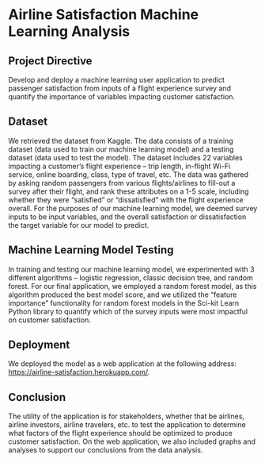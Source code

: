 # Airline Satisfaction Machine Learning Analysis

## Project Directive
Develop and deploy a machine learning user application to predict passenger satisfaction from inputs of a flight experience survey and quantify the importance of variables impacting customer satisfaction.

## Dataset
We retrieved the dataset from Kaggle. The data consists of a training dataset (data used to train our machine learning model) and a testing dataset (data used to test the model). The dataset includes 22 variables impacting a customer’s flight experience – trip length, in-flight Wi-Fi service, online boarding, class, type of travel, etc. The data was gathered by asking random passengers from various flights/airlines to fill-out a survey after their flight, and rank these attributes on a 1-5 scale, including whether they were “satisfied” or “dissatisfied” with the flight experience overall. For the purposes of our machine learning model, we deemed survey inputs to be input variables, and the overall satisfaction or dissatisfaction the target variable for our model to predict. 

## Machine Learning Model Testing
In training and testing our machine learning model, we experimented with 3 different algorithms – logistic regression, classic decision tree, and random forest. For our final application, we employed a random forest model, as this algorithm produced the best model score, and we utilized the “feature importance” functionality for random forest models in the Sci-kit Learn Python library to quantify which of the survey inputs were most impactful on customer satisfaction.

## Deployment
We deployed the model as a web application at the following address: https://airline-satisfaction.herokuapp.com/.

## Conclusion
The utility of the application is for stakeholders, whether that be airlines, airline investors, airline travelers, etc. to test the application to determine what factors of the flight experience should be optimized to produce customer satisfaction. On the web application, we also included graphs and analyses to support our conclusions from the data analysis. 
